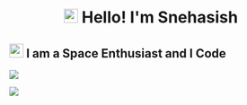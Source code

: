 <h1 style="text-align:center"><img src="https://discord.com/assets/df7ba0f4020ca70048a0226d1dfa73f6.svg" height="25" width="25"> Hello! I'm Snehasish</h1>

## <img src="https://discord.com/assets/001ee681fa13f39b4475ebf139a7ac64.svg" height="25" width="25"> I am a Space Enthusiast and I Code

<a href="/snehasishxd"><img src="https://github-readme-stats.vercel.app/api?username=snehasishxd&count_private=true&show_icons=true&include_all_commits=true&theme=radical"/></a>

<a href="/snehasishxd"><img src="https://github-readme-stats.vercel.app/api?username=snehasishxd&count_private=true&show_icons=true&include_all_commits=true&theme=radical"/></a>
